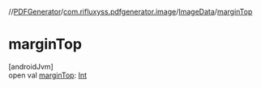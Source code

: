 //[PDFGenerator](../../../index.md)/[com.rifluxyss.pdfgenerator.image](../index.md)/[ImageData](index.md)/[marginTop](margin-top.md)

# marginTop

[androidJvm]\
open val [marginTop](margin-top.md): [Int](https://kotlinlang.org/api/latest/jvm/stdlib/kotlin/-int/index.html)
